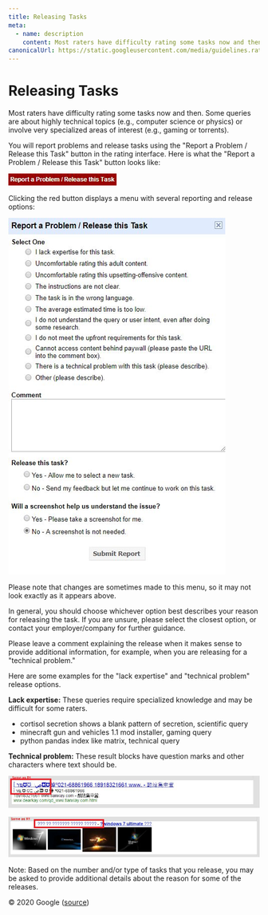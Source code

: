 ```yaml
---
title: Releasing Tasks
meta:
  - name: description
    content: Most raters have difficulty rating some tasks now and then. Some queries are about highly technical topics (e.g., computer science or physics) or involve very specialized areas of interest (e.g., gaming or torrents).
canonicalUrl: https://static.googleusercontent.com/media/guidelines.raterhub.com///searchqualityevaluatorguidelines.pdf
---
```


# Releasing Tasks

Most raters have difficulty rating some tasks now and then. Some queries are about highly technical topics (e.g., computer science or physics) or involve very specialized areas of interest (e.g., gaming or torrents).

You will report problems and release tasks using the "Report a Problem / Release this Task" button in the rating interface. Here is what the "Report a Problem / Release this Task" button looks like:

![](../images/img850.jpg)

Clicking the red button displays a menu with several reporting and release options:

![](../images/img851.jpg)

Please note that changes are sometimes made to this menu, so it may not look exactly as it appears above.

In general, you should choose whichever option best describes your reason for releasing the task. If you are unsure, please select the closest option, or contact your employer/company for further guidance.

Please leave a comment explaining the release when it makes sense to provide additional information, for example, when you are releasing for a "technical problem."

Here are some examples for the "lack expertise" and "technical problem" release options.

**Lack expertise:** These queries require specialized knowledge and may be difficult for some raters.

- <span class="query">cortisol secretion shows a blank pattern of secretion</span>, scientific query
- <span class="query">minecraft gun and vehicles 1.1 mod installer</span>, gaming query
- <span class="query">python pandas index like matrix</span>, technical query

**Technical problem:** These result blocks have question marks and other characters where text should be.

![](../images/img853.jpg)

![](../images/img854.jpg)

<div class="note">

Note: Based on the number and/or type of tasks that you release, you may be asked to provide additional details about the reason for some of the releases.

</div>

<div class="source">
© 2020 Google (<a href="https://static.googleusercontent.com/media/guidelines.raterhub.com///searchqualityevaluatorguidelines.pdf">source</a>)
</div>
